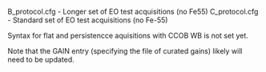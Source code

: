 B_protocol.cfg - Longer set of EO test acquisitions (no Fe55)
C_protocol.cfg - Standard set of EO test acquisitions (no Fe-55)

Syntax for flat and persistencce aquisitions with CCOB WB is not set yet.

Note that the GAIN entry (specifying the file of curated gains) likely will need to be updated.
